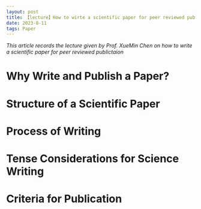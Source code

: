 ```yaml
---
layout: post
title: 【lecture】How to wirte a scientific paper for peer reviewed publication
date: 2023-8-11
tags: Paper 
---
```


*This article records the lecture given by Prof. XueMin Chen on how to write a scientific paper for peer reviewed publictaion*


# Why Write and Publish a Paper?



# Structure of a Scientific Paper

# Process of Writing

# Tense Considerations for Science Writing

# Criteria for Publication

